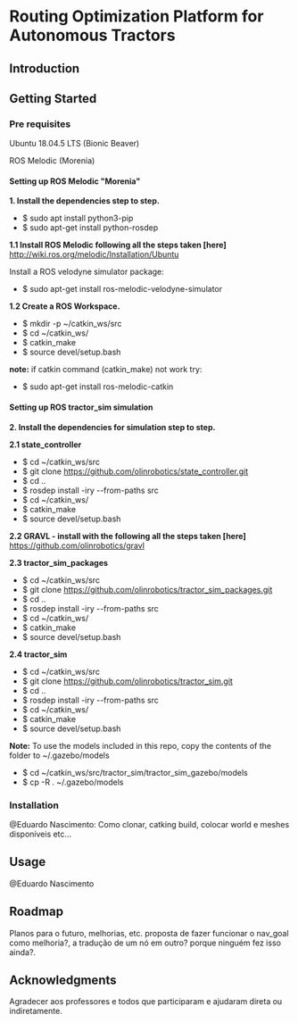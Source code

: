 # Routing Optimization Platform for Autonomous Tractors
## Introduction

## Getting Started

### Pre requisites
Ubuntu 18.04.5 LTS (Bionic Beaver)

ROS Melodic (Morenia)

#### Setting up ROS Melodic "Morenia"

**1. Install the dependencies step to step.**

* $ sudo apt install python3-pip
* $ sudo apt-get install python-rosdep

**1.1 Install ROS Melodic following all the steps taken [here]** http://wiki.ros.org/melodic/Installation/Ubuntu

Install a ROS velodyne simulator package:
* $ sudo apt-get install ros-melodic-velodyne-simulator

**1.2 Create a ROS Workspace.**

* $ mkdir -p ~/catkin_ws/src
* $ cd ~/catkin_ws/
* $ catkin_make
* $ source devel/setup.bash

**note:** if catkin command (catkin_make) not work try:
* $ sudo apt-get install ros-melodic-catkin

#### Setting up ROS tractor_sim simulation

**2. Install the dependencies for simulation step to step.**

**2.1 state_controller**
* $ cd ~/catkin_ws/src
* $ git clone https://github.com/olinrobotics/state_controller.git
* $ cd ..
* $ rosdep install -iry --from-paths src
* $ cd ~/catkin_ws/
* $ catkin_make
* $ source devel/setup.bash

**2.2 GRAVL - install with the following all the steps taken [here]** https://github.com/olinrobotics/gravl

**2.3 tractor_sim_packages**
* $ cd ~/catkin_ws/src
* $ git clone https://github.com/olinrobotics/tractor_sim_packages.git
* $ cd ..
* $ rosdep install -iry --from-paths src
* $ cd ~/catkin_ws/
* $ catkin_make
* $ source devel/setup.bash

**2.4 tractor_sim**
* $ cd ~/catkin_ws/src
* $ git clone https://github.com/olinrobotics/tractor_sim.git
* $ cd ..
* $ rosdep install -iry --from-paths src
* $ cd ~/catkin_ws/
* $ catkin_make
* $ source devel/setup.bash

**Note:** To use the models included in this repo, copy the contents of the folder to ~/.gazebo/models

* $ cd ~/catkin_ws/src/tractor_sim/tractor_sim_gazebo/models
* $ cp -R . ~/.gazebo/models

### Installation
@Eduardo Nascimento: Como clonar, catking build, colocar world e meshes disponíveis etc...
## Usage
@Eduardo Nascimento
## Roadmap
Planos para o futuro, melhorias, etc.
proposta de fazer funcionar o nav_goal como melhoria?, a tradução de um nó em outro? porque ninguém fez isso ainda?.
## Acknowledgments
Agradecer aos professores e todos que participaram e ajudaram direta ou indiretamente.
